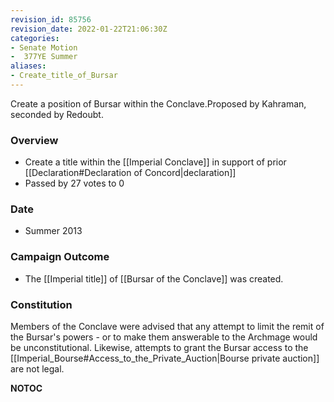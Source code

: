 ```yaml
---
revision_id: 85756
revision_date: 2022-01-22T21:06:30Z
categories:
- Senate Motion
-  377YE Summer
aliases:
- Create_title_of_Bursar
---
```


Create a position of Bursar within the Conclave.Proposed by Kahraman, seconded by Redoubt.

### Overview
* Create a title within the [[Imperial Conclave]] in support of prior [[Declaration#Declaration of Concord|declaration]]
*  Passed by 27 votes to 0

### Date
* Summer 2013

### Campaign Outcome
* The [[Imperial title]] of [[Bursar of the Conclave]] was created.

### Constitution
Members of the Conclave were advised that any attempt to limit the remit of the Bursar's powers - or to make them answerable to the Archmage would be unconstitutional. Likewise, attempts to grant the Bursar access to the [[Imperial_Bourse#Access_to_the_Private_Auction|Bourse private auction]] are not legal.



__NOTOC__